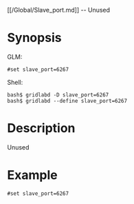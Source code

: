 [[/Global/Slave_port.md]] -- Unused

# Synopsis
GLM:
~~~
#set slave_port=6267
~~~
Shell:
~~~
bash$ gridlabd -D slave_port=6267
bash$ gridlabd --define slave_port=6267
~~~

# Description

Unused

# Example

~~~
#set slave_port=6267
~~~
